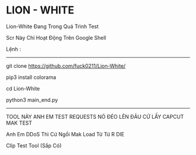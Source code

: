 # LION - WHITE
Lion-White Đang Trong Quá Trình Test

Scr Này Chỉ Hoạt Động Trên Google Shell 

Lệnh :

- - - - - - - - - - - - - - - - - - - - - - - - -

git clone https://github.com/fuck0211/Lion-White/

pip3 install colorama

cd Lion-White

python3 main_end.py

- - - - - - - - - - - - - - - - - - - - - - - - - 

TOOL NÀY ANH EM TEST REQUESTS NÓ ĐÉO LÊN ĐÂU CỨ LẤY CAPCUT MAK TEST

Anh Em DDoS Thì Cứ Ngồi Mak Load Từ Từ R DIE 

Clip Test Tool (Sắp Có)



